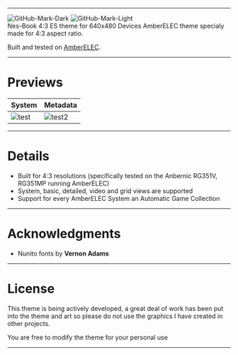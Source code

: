 
---

![GitHub-Mark-Dark](https://camo.githubusercontent.com/9d21b94911995ca5ed907fd1688dae360411a1d792a6f4047962041ca12b0b02/68747470733a2f2f616d626572656c65632e6f72672f696d616765732f7472616e73706172656e745f616d6265725f656c65635f686f72697a2e7376672367682d6461726b2d6d6f64652d6f6e6c79#gh-dark-mode-only)
![GitHub-Mark-Light](https://camo.githubusercontent.com/1ecfd366cc8fc1bf3dab7a1f685280e2f88f0f43946a9ca784a044ef883fe375/68747470733a2f2f616d626572656c65632e6f72672f696d616765732f7472616e73706172656e745f626c61636b5f616d6265725f656c65635f686f72697a2e7376672367682d6c696768742d6d6f64652d6f6e6c79#gh-light-mode-only)
<br />Nes-Book 4:3 ES theme for 640x480 Devices
AmberELEC theme specialy made for 4:3 aspect ratio.<p>
  
Built and tested on [AmberELEC](https://AmberELEC.org). 

---

# Previews

| System | Metadata |
|----|----|
| ![test](https://user-images.githubusercontent.com/77732736/149664843-0f4c861e-7dd3-46e3-b373-a333aefa15c8.jpg) | ![test2](https://user-images.githubusercontent.com/77732736/149664871-c4b2ae23-25ff-48c5-8158-528869fd4cf7.jpg) |

---

# Details

- Built for 4:3 resolutions (specifically tested on the Anbernic RG351V, RG351MP running AmberELEC) 
- System, basic, detailed, video and grid views are supported
- Support for every AmberELEC System an Automatic Game Collection

---

# Acknowledgments
- Nunito fonts by **Vernon Adams**
  

---

# License
This theme is being actively developed, a great deal of work has been put into the theme and art so please do not use the graphics I have created in other projects.

You are free to modify the theme for your personal use
  

---

